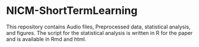 # NICM-ShortTermLearning
This repository contains Audio files, Preprocessed data, statistical analysis, and figures. The script for the statistical analysis is written in R for the paper and is available in Rmd and html.

